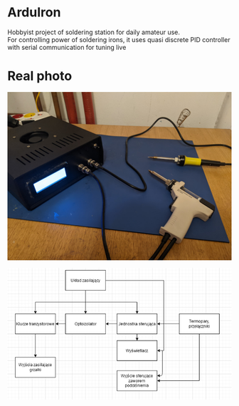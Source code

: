 # ArduIron

Hobbyist project of soldering station for daily amateur use.</br>
For controlling power of soldering irons, it uses quasi discrete PID controller with serial communication for tuning live

# Real photo
![Ready soldering station](https://raw.githubusercontent.com/JakubPrzystasz/ArduIron/master/images/ogolem.jpg)

![Schematic diagram](https://raw.githubusercontent.com/JakubPrzystasz/ArduIron/master/images/blokowy.png)



